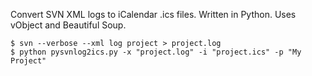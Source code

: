 Convert SVN XML logs to iCalendar .ics files. Written in Python. Uses vObject and Beautiful Soup.

    $ svn --verbose --xml log project > project.log
    $ python pysvnlog2ics.py -x "project.log" -i "project.ics" -p "My Project"
